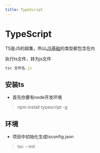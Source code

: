 ```yaml
---
title: TypeScript
---
```

# TypeScript

TS是JS的超集，所以[JS基础](https://so.csdn.net/so/search?q=JS基础&spm=1001.2101.3001.7020)的类型都包含在内

执行ts文件，转为js文件

~~~js
tsc 文件名.js
~~~

## 安装ts

+ 首先你要有node开发环境

> npm install typescript -g

## 环境

+ 项目中初始化生成tsconfig.json

> tsc --init

